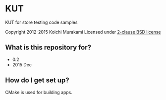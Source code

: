 # KUT
KUT for store testing code samples

Copyright 2012-2015 Koichi Murakami
Licensed under [2-clause BSD license](http://opensource.org/licenses/BSD-2-Clause)

## What is this repository for?
* 0.2
* 2015 Dec

## How do I get set up?
CMake is used for building apps.
